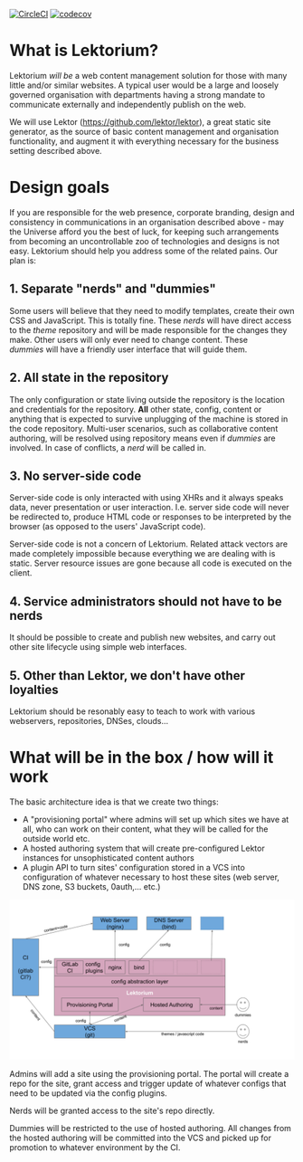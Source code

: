 [![CircleCI](https://circleci.com/gh/sphericalpm/lektorium.svg?style=svg)](https://circleci.com/gh/sphericalpm/lektorium)
[![codecov](https://codecov.io/gh/sphericalpm/lektorium/branch/master/graph/badge.svg)](https://codecov.io/gh/sphericalpm/lektorium)

# What is Lektorium? 
Lektorium _will be_ a web content management solution for those with many little and/or similar websites. 
A typical user would be a large and loosely governed organisation with departments having a strong mandate to 
communicate externally and independently publish on the web. 

We will use Lektor (https://github.com/lektor/lektor), a great static site generator, as the source of basic content management and organisation functionality, and augment it with everything necessary for the business setting described above. 

# Design goals
If you are responsible for the web presence, corporate branding, design and consistency in communications in an organisation 
described above - may the Universe afford you the best of luck, for keeping such arrangements from becoming an uncontrollable 
zoo of technologies and designs is not easy. Lektorium should help you address some of the related pains. Our plan is: 

## 1. Separate "nerds" and "dummies"
Some users will believe that they need to modify templates, create their own CSS and JavaScript. This is totally fine. 
These _nerds_ will have direct access to the _theme_ repository and will be made responsible for the changes they make. 
Other users will only ever need to change content. These _dummies_ will have a friendly user interface that will guide them. 

## 2. All state in the repository
The only configuration or state living outside the repository is the location and credentials for the repository. 
**All** other state, config, content or anything that is expected to survive unplugging of the machine is stored in the code repository. 
Multi-user scenarios, such as collaborative content authoring, will be resolved using repository means even if _dummies_ are involved. 
In case of conflicts, a _nerd_ will be called in. 

## 3. No server-side code 
Server-side code is only interacted with using XHRs and it always speaks data, never presentation or user interaction. 
I.e. server side code will never be redirected to, produce HTML code or responses to be interpreted by the browser 
(as opposed to the users' JavaScript code). 

Server-side code is not a concern of Lektorium. Related attack vectors are made completely impossible because everything 
we are dealing with is static. Server resource issues are gone because all code is executed on the client. 

## 4. Service administrators should not have to be nerds
It should be possible to create and publish new websites, and carry out other site lifecycle using simple web interfaces.

## 5. Other than Lektor, we don't have other loyalties
Lektorium should be resonably easy to teach to work with various webservers, repositories, DNSes, clouds... 

# What will be in the box / how will it work

The basic architecture idea is that we create two things: 

- A "provisioning portal" where admins will set up which sites we have at all, who can work on their content, what
they will be called for the outside world etc. 
- A hosted authoring system that will create pre-configured Lektor instances for unsophisticated content authors
- A plugin API to turn sites' configuration stored in a VCS into configuration of whatever necessary to host these 
sites (web server, DNS zone, S3 buckets, 0auth,... etc.)    


![Architecture idea](./architecture_idea.svg)

Admins will add a site using the provisioning portal. The portal will create a repo for the site, grant access and trigger
update of whatever configs that need to be updated via the config plugins. 

Nerds will be granted access to the site's repo directly. 

Dummies will be restricted to the use of hosted authoring. All changes from the hosted authoring will be committed into 
the VCS and picked up for promotion to whatever environment by the CI. 
